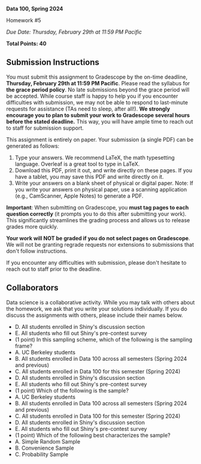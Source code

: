 **Data 100, Spring 2024**

Homework #5

_Due Date: Thursday, February 29th at 11:59 PM Pacific_

**Total Points: 40**

## Submission Instructions

You must submit this assignment to Gradescope by the on-time deadline, **Thursday, February 29th at 11:59 PM Pacific**. Please read the syllabus for **the grace period policy**. No late submissions beyond the grace period will be accepted. While course staff is happy to help you if you encounter difficulties with submission, we may not be able to respond to last-minute requests for assistance (TAs need to sleep, after all!). **We strongly encourage you to plan to submit your work to Gradescope several hours before the stated deadline.** This way, you will have ample time to reach out to staff for submission support.

This assignment is entirely on paper. Your submission (a single PDF) can be generated as follows:

1. Type your answers. We recommend LaTeX, the math typesetting language. Overleaf is a great tool to type in LaTeX.
2. Download this PDF, print it out, and write directly on these pages. If you have a tablet, you may save this PDF and write directly on it.
3. Write your answers on a blank sheet of physical or digital paper. Note: If you write your answers on physical paper, use a scanning application (e.g., CamScanner, Apple Notes) to generate a PDF.

**Important**: When submitting on Gradescope, you **must tag pages to each question correctly** (it prompts you to do this after submitting your work). This significantly streamlines the grading process and allows us to release grades more quickly.

**Your work will NOT be graded if you do not select pages on Gradescope**. We will not be granting regrade requests nor extensions to submissions that don't follow instructions.

If you encounter any difficulties with submission, please don't hesitate to reach out to staff prior to the deadline.

## Collaborators

Data science is a collaborative activity. While you may talk with others about the homework, we ask that you write your solutions individually. If you do discuss the assignments with others, please include their names below.

* D. All students enrolled in Shiny's discussion section
* E. All students who fill out Shiny's pre-contest survey
* (1 point) In this sampling scheme, which of the following is the sampling frame?
* A. UC Berkeley students
* B. All students enrolled in Data 100 across all semesters (Spring 2024 and previous)
* C. All students enrolled in Data 100 for this semester (Spring 2024)
* D. All students enrolled in Shiny's discussion section
* E. All students who fill out Shiny's pre-contest survey
* (1 point) Which of the following is the sample?
* A. UC Berkeley students
* B. All students enrolled in Data 100 across all semesters (Spring 2024 and previous)
* C. All students enrolled in Data 100 for this semester (Spring 2024)
* D. All students enrolled in Shiny's discussion section
* E. All students who fill out Shiny's pre-contest survey
* (1 point) Which of the following best characterizes the sample?
* A. Simple Random Sample
* B. Convenience Sample
* C. Probability Sample